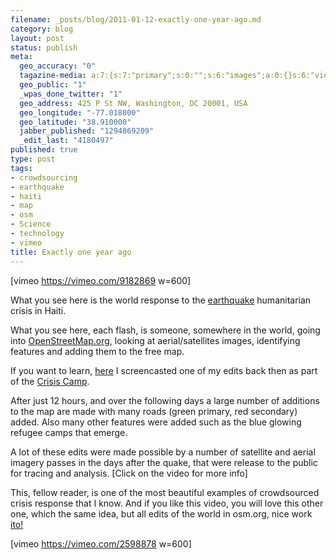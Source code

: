 ```yaml
--- 
filename: _posts/blog/2011-01-12-exactly-one-year-ago.md
category: blog
layout: post
status: publish
meta: 
  geo_accuracy: "0"
  tagazine-media: a:7:{s:7:"primary";s:0:"";s:6:"images";a:0:{}s:6:"videos";a:0:{}s:11:"image_count";s:1:"0";s:6:"author";s:7:"4180497";s:7:"blog_id";s:7:"8438084";s:9:"mod_stamp";s:19:"2011-01-12 02:09:38";}
  geo_public: "1"
  _wpas_done_twitter: "1"
  geo_address: 425 P St NW, Washington, DC 20001, USA
  geo_longitude: "-77.018000"
  geo_latitude: "38.910000"
  jabber_published: "1294869209"
  _edit_last: "4180497"
published: true
type: post
tags: 
- crowdsourcing
- earthquake
- haiti
- map
- osm
- Science
- technology
- vimeo
title: Exactly one year ago
---
```

[vimeo https://vimeo.com/9182869 w=600]

<!--more-->

What you see here is the world response to the <a href="https://en.wikipedia.org/wiki/2010_Haiti_earthquake">earthquake</a> humanitarian crisis in Haiti.

What you see here, each flash, is someone, somewhere in the world, going into <a href="https://www.OpenStreetMap.org">OpenStreetMap.org</a>, looking at aerial/satellites images, identifying features and adding them to the free map.

If you want to learn, <a href="https://screenr.com/KO1">here</a> I screencasted one of my edits back then as part of the <a href="https://wiki.crisiscommons.org/index.php?title=Haiti/2010_Earthquake">Crisis Camp</a>.

After just 12 hours, and over the following days a large number of additions to the map are made with many roads (green primary, red secondary) added.  Also many other features were added such as the blue glowing refugee camps that emerge.

A lot of these edits were made possible by a number of satellite and aerial imagery passes in the days after the quake, that were release to the public for tracing and analysis. [Click on the video for more info]

This, fellow reader, is one of the most beautiful examples of crowdsourced crisis response that I know. And if you like this video, you will love this other one, which the same idea, but all edits of the world in osm.org, nice work <a href="https://itoworld.com">ito!</a>

[vimeo https://vimeo.com/2598878 w=600]
